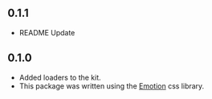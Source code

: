 ## 0.1.1

- README Update

## 0.1.0

- Added loaders to the kit.
- This package was written using the [Emotion](https://emotion.sh/docs/introduction) css library.